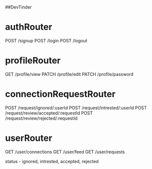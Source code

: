 ##DevTinder 


# authRouter
POST /signup
POST /login
POST /logout

# profileRouter
GET /profile/view
PATCH /profile/edit
PATCH /profile/password

# connectionRequestRouter
POST /request/ignored/:userId
POST /request/intrested/:userId
POST /request/review/accepted/:requestId
POST /request/review/rejected/:requestId

# userRouter
GET /user/connections
GET /user/feed
GET /user/requests


status - ignored, intrested, accepted, rejected


